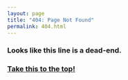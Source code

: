 ```yaml
---
layout: page
title: "404: Page Not Found"
permalink: 404.html
---
```


### Looks like this line is a dead-end.
### <a href="{{ site.baseurl }}/">Take this to the top!</a>
